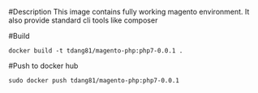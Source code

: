 #Description
This image contains fully working magento environment. It also provide standard cli tools like composer 

#Build
```
docker build -t tdang81/magento-php:php7-0.0.1 .
```

#Push to docker hub
```
sudo docker push tdang81/magento-php:php7-0.0.1
```